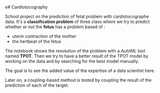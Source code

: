 e# Cardiotocography

School project on the prediction of fetal problem with cardiotocographe data. 
It's a **classification problem** of three class where we try to predict whether or not the **fetus** has a problem based of :

+ uterin contraction of the mother 
+ the hertbeat of the fetus

The notebook shows the resolution of the problem with a *AutoML* tool named **TPOT**. Then we try to have a better result of the TPOT model by working on the data and by searching for the best model manually.

The goal is to see the added value of the expertise of a data scientist here.

Later on, a coupling-based method is tested by coupling the result of the prediction of each of the target.
